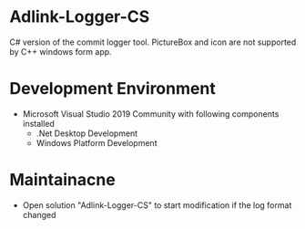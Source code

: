 # Adlink-Logger-CS
C# version of the commit logger tool.
PictureBox and icon are not supported by C++ windows form app.
# Development Environment
* Microsoft Visual Studio 2019 Community with following components installed
  * .Net Desktop Development
  * Windows Platform Development
# Maintainacne
* Open solution "Adlink-Logger-CS" to start modification if the log format changed

